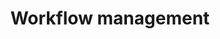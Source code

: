 ---
title: Workflow management
description: How to manage chains of processing tasks more efficiently
weight: 100
slug: workflow-management
icon: fas list-check
aliases: /category/109-workflow-management
---